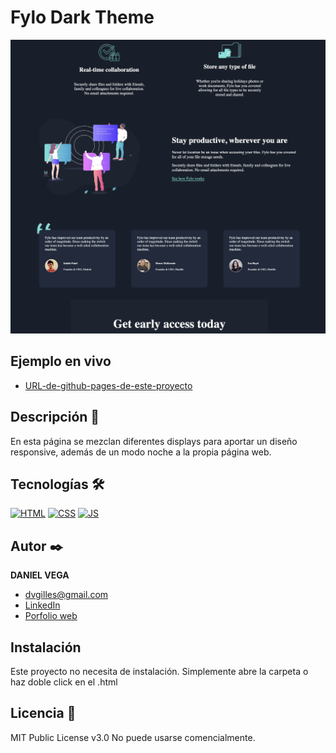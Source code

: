 # Fylo Dark Theme

![Imagen del proyecto](https://github.com/danielveg4/Fylo-dark-theme/blob/main/Captura%20de%20Pantalla%202023-05-09%20a%20las%2016.28.31.png?raw=true)

## Ejemplo en vivo

- [URL-de-github-pages-de-este-proyecto](https://danielveg4.github.io/Fylo-dark-theme/)

## Descripción 📑

En esta página se mezclan diferentes displays para aportar un diseño responsive, además de un modo noche a la propia página web.

## Tecnologías 🛠

<!-- Iconos sacados de: https://github.com/hendrasob/badges/blob/master/README.md y https://github.com/alexandresanlim/Badges4-README.md-Profile -->

[![HTML](https://img.shields.io/badge/HTML5-E34F26?style=for-the-badge&logo=html5&logoColor=white)](https://es.wikipedia.org/wiki/HTML5)
[![CSS](https://img.shields.io/badge/CSS3-1572B6?style=for-the-badge&logo=css3&logoColor=white)](https://es.wikipedia.org/wiki/CSS)
[![JS](https://img.shields.io/badge/JavaScript-F7DF1E?style=for-the-badge&logo=javascript&logoColor=black)](https://es.wikipedia.org/wiki/JavaScript)

## Autor ✒️

**DANIEL VEGA**

- [dvgilles@gmail.com](dvgilles@gmail.com)
- [LinkedIn](https://www.linkedin.com/in/tu-url-de-linkedin/)
- [Porfolio web](https://tu-dominio.com/)

## Instalación

Este proyecto no necesita de instalación. Simplemente abre la carpeta o haz doble click en el .html

## Licencia 📄

MIT Public License v3.0
No puede usarse comencialmente.
